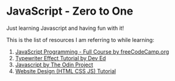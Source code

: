 # JavaScript - Zero to One

Just learning Javascript and having fun with it!

This is the list of resources I am referring to while learning:
1. [JavaScript Programming - Full Course by freeCodeCamp.org](https://youtu.be/jS4aFq5-91M)
2. [Typewriter Effect Tutorial by Dev Ed](https://youtu.be/PuOGBacTYAY)
3. [Javascript by The Odin Project](https://www.theodinproject.com/paths/full-stack-javascript/courses/javascript)
4. [Website Design (HTML CSS JS) Tutorial](https://youtu.be/FazgJVnrVuI)